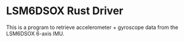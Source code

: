 # LSM6DSOX Rust Driver

This is a program to retrieve accelerometer + gyroscope data from the LSM6DSOX 6-axis IMU.